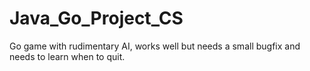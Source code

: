 # Java_Go_Project_CS
Go game with rudimentary AI, works well but needs a small bugfix and needs to learn when to quit.
